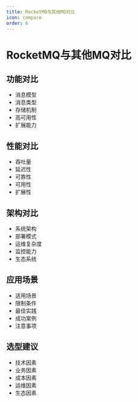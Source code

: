 ```yaml
---
title: RocketMQ与其他MQ对比
icon: compare
order: 6
---
```


# RocketMQ与其他MQ对比

## 功能对比
- 消息模型
- 消息类型
- 存储机制
- 高可用性
- 扩展能力

## 性能对比
- 吞吐量
- 延迟性
- 可靠性
- 可用性
- 扩展性

## 架构对比
- 系统架构
- 部署模式
- 运维复杂度
- 监控能力
- 生态系统

## 应用场景
- 适用场景
- 限制条件
- 最佳实践
- 成功案例
- 注意事项

## 选型建议
- 技术因素
- 业务因素
- 成本因素
- 运维因素
- 生态因素
